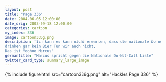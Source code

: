 ```yaml
---
layout: post
title: "Page 336"
date: 2004-06-05 12:00:00
date_orig: 2003-09-18 12:00:00
categories: cartoon
my_index: 336
image: cartoon336g.png
description: "Ich kann es kann nicht erwarten, dass die nationale Do not Call Liste am 1. Oktober in Kraft tritt. Es wird lustig sein, wenn Diese blöde Liste ist un-amerikanisch Wie soll ein ehrlicher Geschäftsmann etwas verkaufen, wenn er einen faulen Penner nicht mehr während Essenszeit stören kann, um ihm dazu zu bringen etwas zu kaufen. Glaub mir, Ich werde vor dem 1. Oktober täglich 400 Leute anrufen, um ihnen BitCo Software zu verkaufen. Wow, und ich dachte du wärst schon nüchtern ein Trottel Ach ja? Und ich dachte Roboter
drinken gar kein Bier Tun wir auch nicht,
Das ist Yoohoo Marcus"
germantitle: "Marcus spricht gegen die Nationale Do-Not-Call Liste"
twitter_card_type: summary_large_image
---
```


{% include figure.html src="cartoon336g.png" alt="Hackles Page 336"  %}
